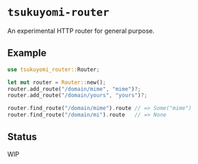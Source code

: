 # `tsukuyomi-router`

An experimental HTTP router for general purpose.

## Example

```rust
use tsukuyomi_router::Router;

let mut router = Router::new();
router.add_route("/domain/mime", "mime")?;
router.add_route("/domain/yours", "yours")?;

router.find_route("/domain/mime").route // => Some("mime")
router.find_route("/domain/mi").route   // => None
```

## Status
WIP
